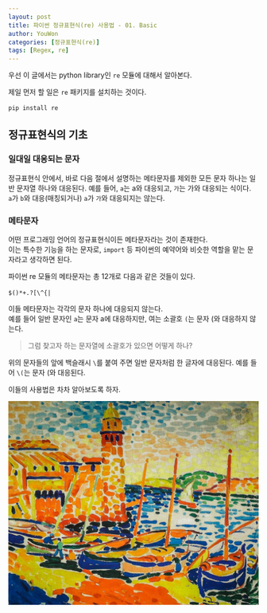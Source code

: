 ```yaml
---
layout: post
title: 파이썬 정규표현식(re) 사용법 - 01. Basic
author: YouWon
categories: [정규표현식(re)]
tags: [Regex, re]
---
```


우선 이 글에서는 python library인 `re` 모듈에 대해서 알아본다.

제일 먼저 할 일은 `re` 패키지를 설치하는 것이다.

```
pip install re
```

## 정규표현식의 기초

### 일대일 대응되는 문자

정규표현식 안에서, 바로 다음 절에서 설명하는 메타문자를 제외한 모든 문자 하나는 일반 문자열 하나와 대응된다. 예를 들어, `a`는 a와 대응되고, `가`는 가와 대응되는 식이다.  
`a`가 `b`와 대응(매칭되거나) `a`가 `가`와 대응되지는 않는다.

### 메타문자

어떤 프로그래밍 언어의 정규표현식이든 메타문자라는 것이 존재한다.  
이는 특수한 기능을 하는 문자로, `import` 등 파이썬의 예약어와 비슷한 역할을 맡는 문자라고 생각하면 된다.

파이썬 re 모듈의 메타문자는 총 12개로 다음과 같은 것들이 있다.

` $()*+.?[\^{| `

이들 메타문자는 각각의 문자 하나에 대응되지 않는다.  
예를 들어 일반 문자인 `a`는 문자 a에 대응하지만, 여는 소괄호 `(`는 문자 (와 대응하지 않는다. 
> 그럼 찾고자 하는 문자열에 소괄호가 있으면 어떻게 하나?

위의 문자들의 앞에 백슬래시 `\`를 붙여 주면 일반 문자처럼 한 글자에 대응된다. 
예를 들어 `\(`는 문자 (와 대응된다.

이들의 사용법은 차차 알아보도록 하자.


![01_new_repository](/public/img/Andre_Derain_Fishing_Boats_Collioure.jpg)

